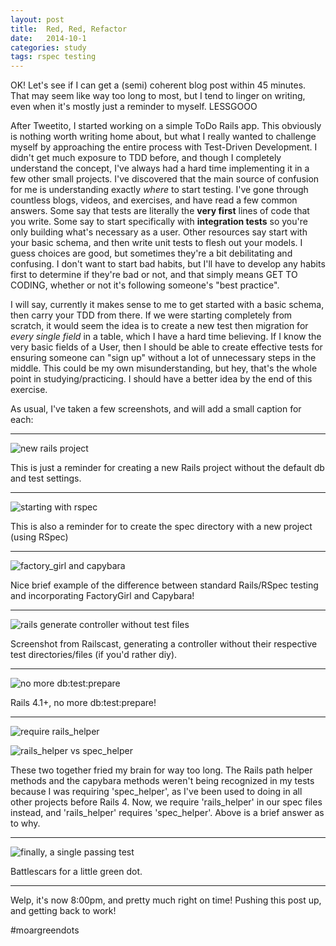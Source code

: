 ```yaml
---
layout: post
title:  Red, Red, Refactor
date:   2014-10-1
categories: study
tags: rspec testing
---
```


OK! Let's see if I can get a (semi) coherent blog post within 45 minutes. That may seem like way too long to most, but I tend to linger on writing, even when it's mostly just a reminder to myself. LESSGOOO

After Tweetito, I started working on a simple ToDo Rails app. This obviously is nothing worth writing home about, but what I really wanted to challenge myself by approaching the entire process with Test-Driven Development. I didn't get much exposure to TDD before, and though I completely understand the concept, I've always had a hard time implementing it in a few other small projects. I've discovered that the main source of confusion for me is understanding exactly *where* to start testing. I've gone through countless blogs, videos, and exercises, and have read a few common answers. Some say that tests are literally the **very first** lines of code that you write. Some say to start specifically with **integration tests** so you're only building what's necessary as a user. Other resources say start with your basic schema, and then write unit tests to flesh out your models. I guess choices are good, but sometimes they're a bit debilitating and confusing. I don't want to start bad habits, but I'll have to develop any habits first to determine if they're bad or not, and that simply means GET TO CODING, whether or not it's following someone's "best practice".

I will say, currently it makes sense to me to get started with a basic schema, then carry your TDD from there. If we were starting completely from scratch, it would seem the idea is to create a new test then migration for *every single field* in a table, which I have a hard time believing. If I know the very basic fields of a User, then I should be able to create effective tests for ensuring someone can "sign up" without a lot of unnecessary steps in the middle. This could be my own misunderstanding, but hey, that's the whole point in studying/practicing. I should have a better idea by the end of this exercise.

As usual, I've taken a few screenshots, and will add a small caption for each:

***
![new rails project][rails new]

This is just a reminder for creating a new Rails project without the default db and test settings.

***
![starting with rspec][rspec:install]

This is also a reminder for to create the spec directory with a new project (using RSpec)

***

![factory_girl and capybara][fg and capybara]

Nice brief example of the difference between standard Rails/RSpec testing and incorporating FactoryGirl and Capybara!

***
![rails generate controller without test files][no test framework]

Screenshot from Railscast, generating a controller without their respective test directories/files (if you'd rather diy).

***
![no more db:test:prepare][maintain_test_schema]

Rails 4.1+, no more db:test:prepare!

***
![require rails_helper][rails_helper]

![rails_helper vs spec_helper][rails_helper vs spec_helper]

These two together fried my brain for way too long. The Rails path helper methods and the capybara methods weren't being recognized in my tests because I was requiring 'spec_helper', as I've been used to doing in all other projects before Rails 4. Now, we require 'rails_helper' in our spec files instead, and 'rails_helper' requires 'spec_helper'. Above is a brief answer as to why.

***
![finally, a single passing test][sigh/wimper]

Battlescars for a little green dot.

***

Welp, it's now 8:00pm, and pretty much right on time! Pushing this post up, and getting back to work!

\#moargreendots

[rails new]: 						http://i.imgur.com/rb7tFwn.png
[rspec:install]: 				http://i.imgur.com/hB64U8O.png
[fg and capybara]: 			http://i.imgur.com/8poyXH1.png
[no test framework]: 		http://i.imgur.com/DH7vlZS.png
[maintain_test_schema]:http://i.imgur.com/cO08eo1.png
[rails_helper]: 				http://i.imgur.com/JMdPteq.png
[rails_helper vs spec_helper]: http://i.imgur.com/x0XtsbU.png
[wrong helper]: 				http://i.imgur.com/ncb2AO0.png
[sigh/wimper]: 					http://i.imgur.com/LQaIMEN.png